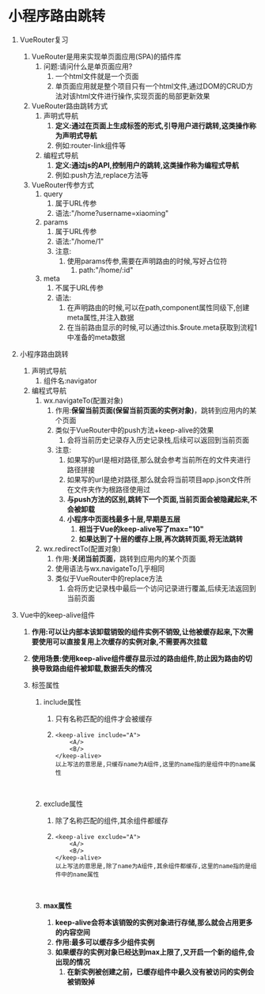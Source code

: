 # 小程序路由跳转

1. VueRouter复习
   1. VueRouter是用来实现单页面应用(SPA)的插件库
      1. 问题:请问什么是单页面应用?
         1. 一个html文件就是一个页面
         2. 单页面应用就是整个项目只有一个html文件,通过DOM的CRUD方法对该html文件进行操作,实现页面的局部更新效果
   2. VueRouter路由跳转方式
      1. 声明式导航
         1. **定义:通过在页面上生成标签的形式,引导用户进行跳转,这类操作称为声明式导航**
         2. 例如:router-link组件等
      2. 编程式导航
         1. **定义:通过js的API,控制用户的跳转,这类操作称为编程式导航**
         2. 例如:push方法,replace方法等
   3. VueRouter传参方式
      1. query
         1. 属于URL传参
         2. 语法:"/home?username=xiaoming"
      2. params
         1. 属于URL传参
         2. 语法:"/home/1"
         3. 注意:
            1. 使用params传参,需要在声明路由的时候,写好占位符
               1. path:"/home/:id"
      3. meta
         1. 不属于URL传参
         2. 语法:
            1. 在声明路由的时候,可以在path,component属性同级下,创建meta属性,并注入数据
            2. 在当前路由显示的时候,可以通过this.$route.meta获取到流程1中准备的meta数据

2. 小程序路由跳转

   1. 声明式导航
      1. 组件名:navigator
   2. 编程式导航
      1. wx.navigateTo(配置对象)
         1. 作用:**保留当前页面(保留当前页面的实例对象)**，跳转到应用内的某个页面
         2. 类似于VueRouter中的push方法+keep-alive的效果
            1. 会将当前历史记录存入历史记录栈,后续可以返回到当前页面
         3. 注意:
            1. 如果写的url是相对路径,那么就会参考当前所在的文件夹进行路径拼接
            2. 如果写的url是绝对路径,那么就会将当前项目app.json文件所在文件夹作为根路径使用过
            3. **与push方法的区别,跳转下一个页面,当前页面会被隐藏起来,不会被卸载**
            4. **小程序中页面栈最多十层,早期是五层**
               1. **相当于Vue的keep-alive写了max="10"**
               2. **如果达到了十层的缓存上限,再次跳转页面,将无法跳转**
      2. wx.redirectTo(配置对象)
         1. 作用:**关闭当前页面**，跳转到应用内的某个页面
         2. 使用语法与wx.navigateTo几乎相同
         3. 类似于VueRouter中的replace方法
            1. 会将历史记录栈中最后一个访问记录进行覆盖,后续无法返回到当前页面

3. Vue中的keep-alive组件

   1. **作用:可以让内部本该卸载销毁的组件实例不销毁,让他被缓存起来,下次需要使用可以直接复用上次缓存的实例对象,不需要再次挂载**

   2. **使用场景:使用keep-alive组件缓存显示过的路由组件,防止因为路由的切换导致路由组件被卸载,数据丢失的情况**

   3. 标签属性

      1. include属性

         1. 只有名称匹配的组件才会被缓存

         2. ```vue
            <keep-alive include="A">
            	<A/>
              	<B/>
            </keep-alive>
            以上写法的意思是,只缓存name为A组件,这里的name指的是组件中的name属性
            ```

            ​

      2. exclude属性

         1. 除了名称匹配的组件,其余组件都缓存

         2. ```vue
            <keep-alive exclude="A">
            	<A/>
              	<B/>
            </keep-alive>
            以上写法的意思是,除了name为A组件,其余组件都缓存,这里的name指的是组件中的name属性
            ```

            ​

      3. **max属性**

         1. **keep-alive会将本该销毁的实例对象进行存储,那么就会占用更多的内容空间**
         2. **作用:最多可以缓存多少组件实例**
         3. **如果缓存的实例对象已经达到max上限了,又开启一个新的组件,会出现的情况**
            1. **在新实例被创建之前，已缓存组件中最久没有被访问的实例会被销毁掉**